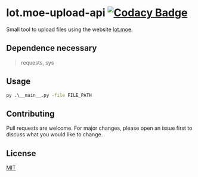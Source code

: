 # lot.moe-upload-api [![Codacy Badge](https://app.codacy.com/project/badge/Grade/030ae57b49c64b74bf6da574ba7fce1b)](https://www.codacy.com/gh/NanDesuKa-FR/lot.moe-upload-api/dashboard?utm_source=github.com&amp;utm_medium=referral&amp;utm_content=NanDesuKa-FR/lot.moe-upload-api&amp;utm_campaign=Badge_Grade)

Small tool to upload files using the website [lot.moe](https://lot.moe/).

## Dependence necessary

> requests, sys

## Usage

```cmd
py .\__main__.py -file FILE_PATH
```

## Contributing
Pull requests are welcome. For major changes, please open an issue first to discuss what you would like to change.

## License
[MIT](https://choosealicense.com/licenses/mit/)
